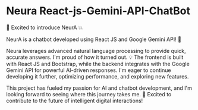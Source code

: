 # Neura React-js-Gemini-API-ChatBot


🚀 Excited to introduce NeurA 💥 

NeurA is a chatbot developed using React JS and Google Gemini API! 🤖 

Neura leverages advanced natural language processing to provide quick, accurate answers. I'm proud of how it turned out. 💡 The frontend is built with React JS and Bootstrap, while the backend integrates with the Google Gemini API for powerful AI-driven responses. I'm eager to continue developing it further, optimizing performance, and exploring new features.

This project has fueled my passion for AI and chatbot development, and I'm looking forward to seeing where this journey takes me. 🌟 Excited to contribute to the future of intelligent digital interactions!
